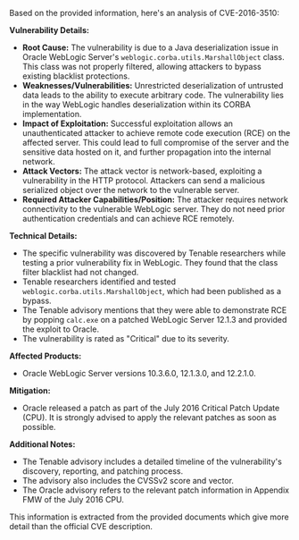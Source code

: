 Based on the provided information, here's an analysis of CVE-2016-3510:

**Vulnerability Details:**

*   **Root Cause:** The vulnerability is due to a Java deserialization issue in Oracle WebLogic Server's `weblogic.corba.utils.MarshallObject` class. This class was not properly filtered, allowing attackers to bypass existing blacklist protections.
*   **Weaknesses/Vulnerabilities:** Unrestricted deserialization of untrusted data leads to the ability to execute arbitrary code. The vulnerability lies in the way WebLogic handles deserialization within its CORBA implementation.
*   **Impact of Exploitation:** Successful exploitation allows an unauthenticated attacker to achieve remote code execution (RCE) on the affected server. This could lead to full compromise of the server and the sensitive data hosted on it, and further propagation into the internal network.
*   **Attack Vectors:** The attack vector is network-based, exploiting a vulnerability in the HTTP protocol. Attackers can send a malicious serialized object over the network to the vulnerable server.
*   **Required Attacker Capabilities/Position:** The attacker requires network connectivity to the vulnerable WebLogic server. They do not need prior authentication credentials and can achieve RCE remotely.

**Technical Details:**

*   The specific vulnerability was discovered by Tenable researchers while testing a prior vulnerability fix in WebLogic. They found that the class filter blacklist had not changed.
*   Tenable researchers identified and tested `weblogic.corba.utils.MarshallObject`, which had been published as a bypass.
*   The Tenable advisory mentions that they were able to demonstrate RCE by popping `calc.exe` on a patched WebLogic Server 12.1.3 and provided the exploit to Oracle.
*   The vulnerability is rated as "Critical" due to its severity.

**Affected Products:**
*   Oracle WebLogic Server versions 10.3.6.0, 12.1.3.0, and 12.2.1.0.

**Mitigation:**

*   Oracle released a patch as part of the July 2016 Critical Patch Update (CPU). It is strongly advised to apply the relevant patches as soon as possible.

**Additional Notes:**

*   The Tenable advisory includes a detailed timeline of the vulnerability's discovery, reporting, and patching process.
*   The advisory also includes the CVSSv2 score and vector.
*   The Oracle advisory refers to the relevant patch information in Appendix FMW of the July 2016 CPU.

This information is extracted from the provided documents which give more detail than the official CVE description.